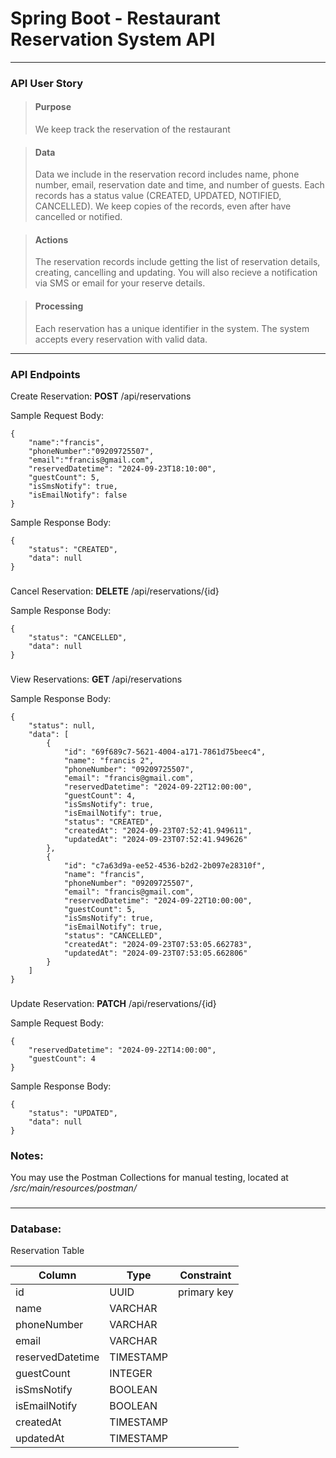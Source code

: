 # Spring Boot - Restaurant Reservation System API

---

### API User Story


> #### Purpose
> We keep track the reservation of the restaurant

>#### Data
> Data we include in the reservation record includes name, phone number, email, reservation date and time, and number of guests.
> Each records has a status value (CREATED, UPDATED, NOTIFIED, CANCELLED). We keep copies of the records, even after have cancelled or notified.

> #### Actions
> The reservation records include getting the list of reservation details, creating, cancelling and updating. You will also recieve a notification via 
> SMS or email for your reserve details.

> #### Processing
> Each reservation has a unique identifier in the system. The system accepts every reservation with valid data.



---

###

### API Endpoints

Create Reservation: **POST** /api/reservations

Sample Request Body:
```
{
    "name":"francis",
    "phoneNumber":"09209725507",
    "email":"francis@gmail.com",
    "reservedDatetime": "2024-09-23T18:10:00",
    "guestCount": 5,
    "isSmsNotify": true,
    "isEmailNotify": false
}
```

Sample Response Body:
```
{
    "status": "CREATED",
    "data": null
}
```
###

Cancel Reservation: **DELETE** /api/reservations/{id}


Sample Response Body:
```
{
    "status": "CANCELLED",
    "data": null
}
```

###

View Reservations: **GET** /api/reservations


Sample Response Body:
```
{
    "status": null,
    "data": [
        {
            "id": "69f689c7-5621-4004-a171-7861d75beec4",
            "name": "francis 2",
            "phoneNumber": "09209725507",
            "email": "francis@gmail.com",
            "reservedDatetime": "2024-09-22T12:00:00",
            "guestCount": 4,
            "isSmsNotify": true,
            "isEmailNotify": true,
            "status": "CREATED",
            "createdAt": "2024-09-23T07:52:41.949611",
            "updatedAt": "2024-09-23T07:52:41.949626"
        },
        {
            "id": "c7a63d9a-ee52-4536-b2d2-2b097e28310f",
            "name": "francis",
            "phoneNumber": "09209725507",
            "email": "francis@gmail.com",
            "reservedDatetime": "2024-09-22T10:00:00",
            "guestCount": 5,
            "isSmsNotify": true,
            "isEmailNotify": true,
            "status": "CANCELLED",
            "createdAt": "2024-09-23T07:53:05.662783",
            "updatedAt": "2024-09-23T07:53:05.662806"
        }
    ]
}
```
###

Update Reservation: **PATCH** /api/reservations/{id}

Sample Request Body:
```
{
    "reservedDatetime": "2024-09-22T14:00:00",
    "guestCount": 4
}
```

Sample Response Body:
```
{
    "status": "UPDATED",
    "data": null
}
```
###

### Notes:

You may use the Postman Collections for manual testing,
located at _/src/main/resources/postman/_

###

-----


### Database:

Reservation Table

| Column   | Type      | Constraint  |
|----------|-----------|-------------|
| id  | UUID      | primary key |  
| name | VARCHAR   | 
| phoneNumber   | VARCHAR   |
| email | VARCHAR   |
| reservedDatetime   | TIMESTAMP |
| guestCount   | INTEGER   |
| isSmsNotify   | BOOLEAN   |
| isEmailNotify   | BOOLEAN |
| createdAt   | TIMESTAMP |
| updatedAt   | TIMESTAMP |

###